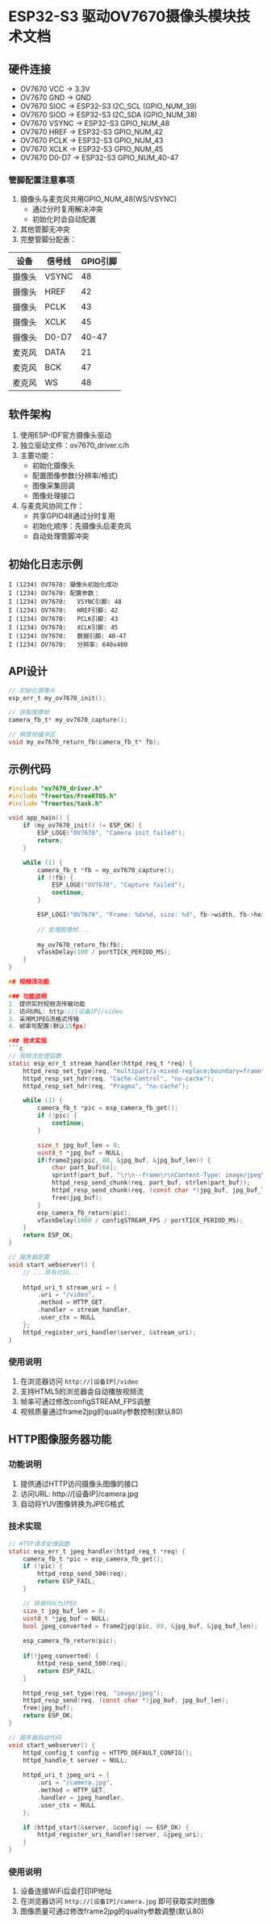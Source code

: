 # ESP32-S3 驱动OV7670摄像头模块技术文档

## 硬件连接
- OV7670 VCC → 3.3V
- OV7670 GND → GND
- OV7670 SIOC → ESP32-S3 I2C_SCL (GPIO_NUM_39)
- OV7670 SIOD → ESP32-S3 I2C_SDA (GPIO_NUM_38)
- OV7670 VSYNC → ESP32-S3 GPIO_NUM_48
- OV7670 HREF → ESP32-S3 GPIO_NUM_42
- OV7670 PCLK → ESP32-S3 GPIO_NUM_43
- OV7670 XCLK → ESP32-S3 GPIO_NUM_45
- OV7670 D0-D7 → ESP32-S3 GPIO_NUM_40-47

### 管脚配置注意事项
1. 摄像头与麦克风共用GPIO_NUM_48(WS/VSYNC)
   - 通过分时复用解决冲突
   - 初始化时会自动配置
2. 其他管脚无冲突
3. 完整管脚分配表：

| 设备   | 信号线 | GPIO引脚 |
|--------|--------|----------|
| 摄像头 | VSYNC  | 48       |
| 摄像头 | HREF   | 42       |
| 摄像头 | PCLK   | 43       |
| 摄像头 | XCLK   | 45       |
| 摄像头 | D0-D7  | 40-47    |
| 麦克风 | DATA   | 21       |
| 麦克风 | BCK    | 47       |
| 麦克风 | WS     | 48       |

## 软件架构
1. 使用ESP-IDF官方摄像头驱动
2. 独立驱动文件：ov7670_driver.c/h
3. 主要功能：
   - 初始化摄像头
   - 配置图像参数(分辨率/格式)
   - 图像采集回调
   - 图像处理接口
4. 与麦克风协同工作：
   - 共享GPIO48通过分时复用
   - 初始化顺序：先摄像头后麦克风
   - 自动处理管脚冲突

## 初始化日志示例
```
I (1234) OV7670: 摄像头初始化成功
I (1234) OV7670: 配置参数：
I (1234) OV7670:   VSYNC引脚: 48
I (1234) OV7670:   HREF引脚: 42
I (1234) OV7670:   PCLK引脚: 43
I (1234) OV7670:   XCLK引脚: 45
I (1234) OV7670:   数据引脚: 40-47
I (1234) OV7670:   分辨率: 640x480
```

## API设计
```c
// 初始化摄像头
esp_err_t my_ov7670_init();

// 获取图像帧
camera_fb_t* my_ov7670_capture();

// 释放帧缓冲区
void my_ov7670_return_fb(camera_fb_t* fb);
```

## 示例代码
```c
#include "ov7670_driver.h"
#include "freertos/FreeRTOS.h"
#include "freertos/task.h"

void app_main() {
    if (my_ov7670_init() != ESP_OK) {
        ESP_LOGE("OV7670", "Camera init failed");
        return;
    }

    while (1) {
        camera_fb_t *fb = my_ov7670_capture();
        if (!fb) {
            ESP_LOGE("OV7670", "Capture failed");
            continue;
        }

        ESP_LOGI("OV7670", "Frame: %dx%d, size: %d", fb->width, fb->height, fb->len);
        
        // 处理图像帧...
        
        my_ov7670_return_fb(fb);
        vTaskDelay(100 / portTICK_PERIOD_MS);
    }
}

## 视频流功能

### 功能说明
1. 提供实时视频流传输功能
2. 访问URL: http://[设备IP]/video
3. 采用MJPEG流格式传输
4. 帧率可配置(默认15fps)

### 技术实现
```c
// 视频流处理函数
static esp_err_t stream_handler(httpd_req_t *req) {
    httpd_resp_set_type(req, "multipart/x-mixed-replace;boundary=frame");
    httpd_resp_set_hdr(req, "Cache-Control", "no-cache");
    httpd_resp_set_hdr(req, "Pragma", "no-cache");

    while (1) {
        camera_fb_t *pic = esp_camera_fb_get();
        if (!pic) {
            continue;
        }

        size_t jpg_buf_len = 0;
        uint8_t *jpg_buf = NULL;
        if(frame2jpg(pic, 80, &jpg_buf, &jpg_buf_len)) {
            char part_buf[64];
            sprintf(part_buf, "\r\n--frame\r\nContent-Type: image/jpeg\r\n\r\n");
            httpd_resp_send_chunk(req, part_buf, strlen(part_buf));
            httpd_resp_send_chunk(req, (const char *)jpg_buf, jpg_buf_len);
            free(jpg_buf);
        }
        esp_camera_fb_return(pic);
        vTaskDelay(1000 / configSTREAM_FPS / portTICK_PERIOD_MS);
    }
    return ESP_OK;
}

// 服务器配置
void start_webserver() {
    // ...原有代码...
    
    httpd_uri_t stream_uri = {
        .uri = "/video",
        .method = HTTP_GET,
        .handler = stream_handler,
        .user_ctx = NULL
    };
    httpd_register_uri_handler(server, &stream_uri);
}
```

### 使用说明
1. 在浏览器访问 `http://[设备IP]/video`
2. 支持HTML5的浏览器会自动播放视频流
3. 帧率可通过修改configSTREAM_FPS调整
4. 视频质量通过frame2jpg的quality参数控制(默认80)

## HTTP图像服务器功能

### 功能说明
1. 提供通过HTTP访问摄像头图像的接口
2. 访问URL: http://[设备IP]/camera.jpg
3. 自动将YUV图像转换为JPEG格式

### 技术实现
```c
// HTTP请求处理函数
static esp_err_t jpeg_handler(httpd_req_t *req) {
    camera_fb_t *pic = esp_camera_fb_get();
    if (!pic) {
        httpd_resp_send_500(req);
        return ESP_FAIL;
    }

    // 转换YUV为JPEG
    size_t jpg_buf_len = 0;
    uint8_t *jpg_buf = NULL;
    bool jpeg_converted = frame2jpg(pic, 80, &jpg_buf, &jpg_buf_len);
    
    esp_camera_fb_return(pic);
    
    if(!jpeg_converted) {
        httpd_resp_send_500(req);
        return ESP_FAIL;
    }

    httpd_resp_set_type(req, "image/jpeg");
    httpd_resp_send(req, (const char *)jpg_buf, jpg_buf_len);
    free(jpg_buf);
    return ESP_OK;
}

// 服务器启动代码
void start_webserver() {
    httpd_config_t config = HTTPD_DEFAULT_CONFIG();
    httpd_handle_t server = NULL;
    
    httpd_uri_t jpeg_uri = {
        .uri = "/camera.jpg",
        .method = HTTP_GET,
        .handler = jpeg_handler,
        .user_ctx = NULL
    };

    if (httpd_start(&server, &config) == ESP_OK) {
        httpd_register_uri_handler(server, &jpeg_uri);
    }
}
```

### 使用说明
1. 设备连接WiFi后会打印IP地址
2. 在浏览器访问 `http://[设备IP]/camera.jpg` 即可获取实时图像
3. 图像质量可通过修改frame2jpg的quality参数调整(默认80)